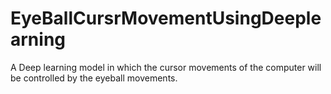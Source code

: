 # EyeBallCursrMovementUsingDeeplearning
A Deep learning model in which the cursor movements of the computer will be controlled by the eyeball movements.
